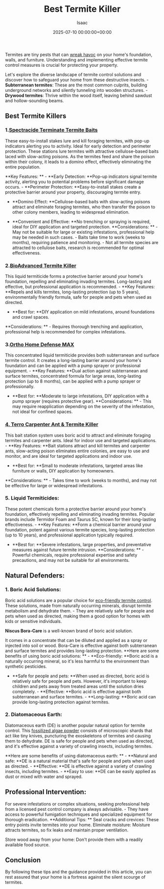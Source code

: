 ﻿---
title: Best Termite Killer
description: Termites are tiny pests that can wreak havoc-inspection-cost on your home's foundation, walls, and furniture. Understanding and implementing effective termite...
slug: /best-termite-killer/
date: 2025-07-10 00:00:00+00:00
lastmod: 2025-07-10 00:00:00+03:00
author: Isaac
categories:
- Product Reviews
- Termites
tags:
- product-reviews
- best
- termite
layout: post
---

Termites are tiny pests that can [wreak havoc](https://pestpolicy.com/[termite](https://pestpolicy.com/best-termite-bait-stations/)-inspection-cost/) on your home's foundation, walls, and furniture. Understanding and implementing effective termite control measures is crucial for protecting your property.

Let's explore the diverse landscape of termite control solutions and discover how to safeguard your home from these destructive insects. - **Subterranean termites**: These are the most common culprits, building underground networks and silently tunneling into wooden structures. - **Drywood termites**: Thrive within the wood itself, leaving behind sawdust and hollow-sounding beams.

##  Best Termite Killers

###  1.[Spectracide Terminate Termite Baits](https://www.amazon.com/Spectracide-Terminate-Termite-Detection-Killing/dp/B00AA8WVLI?&linkCode=ll1&tag=p-policy-20&linkId=3e058f1a15e72454bbe8dde442309777&language=en_US&ref_=as_li_ss_tl)

These easy-to-install stakes lure and kill foraging termites, with pop-up indicators alerting you to activity. Ideal for early detection and perimeter protection. These stations lure termites with attractive cellulose-based baits laced with slow-acting poisons. As the termites feed and share the poison within their colony, it leads to a domino effect, effectively eliminating the entire population.

**Key Features: ** - **Early Detection: **Pop-up indicators signal termite activity, alerting you to potential problems before significant damage occurs. - **Perimeter Protection: **Easy-to-install stakes create a protective barrier around your property, discouraging termite entry.

- **Domino Effect: **Cellulose-based baits with slow-acting poisons attract and eliminate foraging termites, who then transfer the poison to other colony members, leading to widespread elimination.

- **Convenient and Effective: **No trenching or spraying is required, ideal for DIY application and targeted protection. **Considerations: ** - May not be suitable for large or existing infestations, professional help may be needed in such cases. - Baits take time to work (weeks to months), requiring patience and monitoring. - Not all termite species are attracted to cellulose baits, research is recommended for optimal effectiveness.

###  2.[BioAdvanced Termite Killer](https://www.amazon.com/BIOADVANCED-700350A-Perimeter-Treatment-Granules/dp/B000RUIJYM?&linkCode=ll1&tag=p-policy-20&linkId=f456876d41530e81766291899ecb85d5&language=en_US&ref_=as_li_ss_tl)

This liquid termiticide forms a protective barrier around your home's foundation, repelling and eliminating invading termites. Long-lasting and effective, but professional application is recommended. - **Key Features: **Repels and kills termites, long-lasting protection (up to 5 years), environmentally friendly formula, safe for people and pets when used as directed.

- **Best for: **DIY application on mild infestations, around foundations and crawl spaces.

**Considerations: ** - Requires thorough trenching and application, professional help is recommended for complex infestations.

###  3.[Ortho Home Defense MAX](https://www.amazon.com/Ortho-Defense-Indoor-Insect-Barrier/dp/B07WHJW3FR?th=1&linkCode=ll1&tag=p-policy-20&linkId=8fc6dc9190e161fb6277550a7d9dbf5a&language=en_US&ref_=as_li_ss_tl)

This concentrated liquid termiticide provides both subterranean and surface termite control. It creates a long-lasting barrier around your home's foundation and can be applied with a pump sprayer or professional equipment. - **Key Features: **Dual action against subterranean and surface termites, concentrated formula for large areas, long-lasting protection (up to 8 months), can be applied with a pump sprayer or professionally.

- **Best for: **Moderate to large infestations, DIY application with a pump sprayer (requires protective gear). **Considerations: ** - This may require reapplication depending on the severity of the infestation, not ideal for confined spaces.

###  [4. Terro Carpenter Ant & Termite Killer](https://www.amazon.com/Terro-T1901SR-Carpenter-Termite-Killer-2/dp/B00GEMR93Y?&linkCode=ll1&tag=p-policy-20&linkId=62df2de04e93f9721be0af93aad79c7d&language=en_US&ref_=as_li_ss_tl)

This bait station system uses boric acid to attract and eliminate foraging termites and carpenter ants. Ideal for indoor use and targeted applications. - **Key Features: **Bait stations attract and kill termites and carpenter ants, slow-acting poison eliminates entire colonies, are easy to use and monitor, and are ideal for targeted applications and indoor use.

- **Best for: **Small to moderate infestations, targeted areas like furniture or walls, DIY application by homeowners.

**Considerations: ** - Takes time to work (weeks to months), and may not be effective for large or widespread infestations.

###  5. Liquid Termiticides:

These potent chemicals form a protective barrier around your home's foundation, effectively repelling and eliminating invading termites. Popular brands include Termidor Foam and Taurus SC, known for their long-lasting effectiveness. - **Key Features: **Form a chemical barrier around your foundation, potent against various termite species, long-lasting protection (up to 10 years), and professional application typically required.

- **Best for: **Severe infestations, large properties, and preventative measures against future termite intrusion. **Considerations: ** - Powerful chemicals, require professional expertise and safety precautions, and may not be suitable for all environments.

##  Natural Defenders:

###  1. Boric Acid Solutions:

Boric acid solutions are a popular choice for [eco-friendly termite control](https://pestpolicy.com/top-7-natural-termite-control-can-easily/). These solutions, made from naturally occurring minerals, disrupt termite metabolism and dehydrate them. - They are relatively safe for people and pets when used as directed, making them a good option for homes with kids or sensitive individuals.

**Niscus Bora-Care** is a well-known brand of boric acid solution.

It comes in a concentrate that can be diluted and applied as a spray or injected into soil or wood. Bora-Care is effective against both subterranean and surface termites and provides long-lasting protection. **Here are some benefits of using boric acid solutions: ** - **Eco-friendly: **Boric acid is a naturally occurring mineral, so it's less harmful to the environment than synthetic pesticides.

- **Safe for people and pets: **When used as directed, boric acid is relatively safe for people and pets. However, it's important to keep children and pets away from treated areas until the solution dries completely. - **Effective: **Boric acid is effective against both subterranean and surface termites. - **Long-lasting: **Boric acid can provide long-lasting protection against termites.

###  2. Diatomaceous Earth:

Diatomaceous earth (DE) is another popular natural option for termite control. This [fossilized algae powder](https://diatomaceousearthsource.org/) consists of microscopic shards that act like tiny knives, puncturing the exoskeletons of termites and causing them to dehydrate. DE is safe for people and pets when used as directed, and it's effective against a variety of crawling insects, including termites.

**Here are some benefits of using diatomaceous earth: ** - **Natural and safe: **DE is a natural material that's safe for people and pets when used as directed. - **Effective: **DE is effective against a variety of crawling insects, including termites. - **Easy to use: **DE can be easily applied as dust or mixed with water and sprayed.

##  Professional Intervention:

For severe infestations or complex situations, seeking professional help from a licensed pest control company is always advisable. - They have access to powerful fumigation techniques and specialized equipment for thorough eradication. **Additional Tips: ** Seal cracks and crevices: These entry points invite termites into your home. Eliminate moisture: Moisture attracts termites, so fix leaks and maintain proper ventilation.

Store wood away from your home: Don't provide them with a readily available food source.

##  Conclusion

By following these tips and the guidance provided in this article, you can rest assured that your home is a fortress against the silent scourge of termites.

